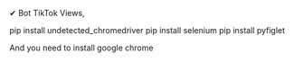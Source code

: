 

✔ Bot TikTok Views,

pip install undetected_chromedriver
pip install selenium
pip install pyfiglet

And you need to install google chrome



